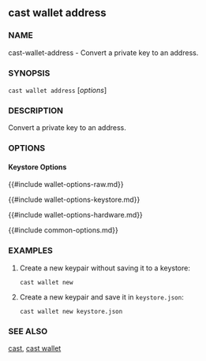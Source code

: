 ## cast wallet address

### NAME

cast-wallet-address - Convert a private key to an address.

### SYNOPSIS

``cast wallet address`` [*options*]

### DESCRIPTION

Convert a private key to an address.

### OPTIONS

#### Keystore Options

{{#include wallet-options-raw.md}}

{{#include wallet-options-keystore.md}}

{{#include wallet-options-hardware.md}}

{{#include common-options.md}}

### EXAMPLES

1. Create a new keypair without saving it to a keystore:

       cast wallet new

2. Create a new keypair and save it in `keystore.json`:

       cast wallet new keystore.json

### SEE ALSO

[cast](./cast.md), [cast wallet](./cast-wallet.md)
